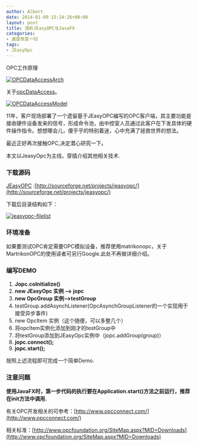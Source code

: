 ```yaml
---
author: Albert
date: 2014-01-09 15:24:26+00:00
layout: post
title: 浅析JEasyOPC与JavaFX
categories:
- 速度改变一切
tags:
- JEasyOpc
---
```


OPC工作原理

[![OPCDataAccessArch](http://www.jfxgraph.com/wp-content/uploads/2014/01/OPCDataAccessArch.jpg)](http://www.jfxgraph.com/wp-content/uploads/2014/01/OPCDataAccessArch.jpg)

关于[opcDataAccess](http://itcofe.web.cern.ch/itcofe/Services/OPC/GeneralInformation/Specifications/RelatedDocuments/DASummary/DataAccessOvw.html)。

[![OPCDataAccessModel](http://www.jfxgraph.com/wp-content/uploads/2014/01/OPCDataAccessModel.jpg)](http://www.jfxgraph.com/wp-content/uploads/2014/01/OPCDataAccessModel.jpg)

11年，客户现场部署了一个遗留基于JEasyOPC编写的OPC客户端，其主要功能是接收硬件设备发来的信号，形成命令池，由中控室人员通过此客户在下发具体的硬件操作指令。想想哪会儿，傻乎乎的特别着迷，心中充满了拯救世界的想法。

最近正好再次接触OPC,决定潜心研究一下。

本文以JeasyOpc为主线，穿插介绍其他相关技术.

### 下载源码

[JEasyOPC](http://sourceforge.net/projects/jeasyopc/) :[http://sourceforge.net/projects/jeasyopc/](http://sourceforge.net/projects/jeasyopc/)

下载后目录结构如下：

[![jeasyopc-filelist](http://www.jfxgraph.com/wp-content/uploads/2014/01/jeasyopc-filelist.png)](http://www.jfxgraph.com/wp-content/uploads/2014/01/jeasyopc-filelist.png)

### 环境准备

如果要测试OPC肯定需要OPC模拟设备，推荐使用matrikonopc，关于MartrikonOPC的使用读者可另行Google.此处不再做详细介绍。

### 编写DEMO

  1. **Jopc.coInitialize()**
  2. **new JEasyOpc 实例 --> jopc**
  3. **new OpcGroup 实例-->testGroup**
  4. testGroup.addAsynchListener(OpcAsynchGroupListener的一个实现用于接受异步事件)
  5. new OpcItem 实例（这个随便，可以多整几个）
  6. 将opcItem实例化添加到刚才的testGroup中
  7. 将testGroup添加到JEasyOpc实例中（jopc.addGroup(group)）
  8. **jopc.connect();**
  9. **jopc.start();**

按照上述流程即可完成一个简单Demo.

### 注意问题

**使用JavaFX时，第一步代码的执行要在Application.start()方法之前运行，推荐在init方法中调用.**

有关OPC开发相关的可参考：[http://www.opcconnect.com/](http://www.opcconnect.com/)

相关标准：[http://www.opcfoundation.org/SiteMap.aspx?MID=Downloads](http://www.opcfoundation.org/SiteMap.aspx?MID=Downloads)


